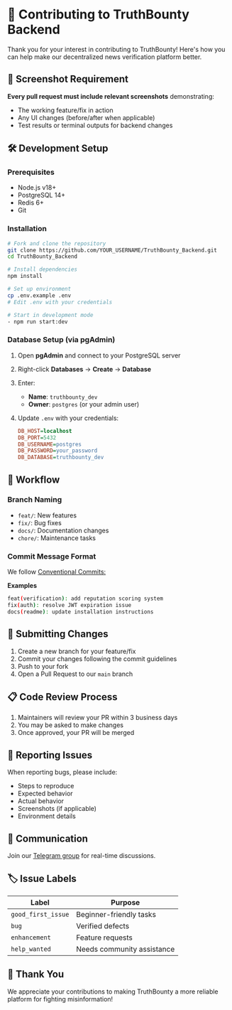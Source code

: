 # 👥 Contributing to TruthBounty Backend

Thank you for your interest in contributing to TruthBounty! Here's how you can help make our decentralized news verification platform better.

## 📸 Screenshot Requirement

**Every pull request must include relevant screenshots** demonstrating:

- The working feature/fix in action
- Any UI changes (before/after when applicable)
- Test results or terminal outputs for backend changes

## 🛠️ Development Setup

### Prerequisites

- Node.js v18+
- PostgreSQL 14+
- Redis 6+
- Git

### Installation

```bash
# Fork and clone the repository
git clone https://github.com/YOUR_USERNAME/TruthBounty_Backend.git
cd TruthBounty_Backend

# Install dependencies
npm install

# Set up environment
cp .env.example .env
# Edit .env with your credentials

# Start in development mode
- npm run start:dev
```

### Database Setup (via pgAdmin)  

1. Open **pgAdmin** and connect to your PostgreSQL server  
2. Right-click **Databases** → **Create** → **Database**  
3. Enter:  
   - **Name**: `truthbounty_dev`  
   - **Owner**: `postgres` (or your admin user)  
4. Update `.env` with your credentials:  

   ```ini
   DB_HOST=localhost
   DB_PORT=5432
   DB_USERNAME=postgres
   DB_PASSWORD=your_password
   DB_DATABASE=truthbounty_dev
   ```

## 🔧 Workflow

### Branch Naming

- `feat/`: New features
- `fix/`: Bug fixes
- `docs/`: Documentation changes
- `chore/`: Maintenance tasks

### Commit Message Format
We follow [Conventional Commits:](https://www.conventionalcommits.org/en/v1.0.0/)

**Examples**

```bash
feat(verification): add reputation scoring system
fix(auth): resolve JWT expiration issue
docs(readme): update installation instructions
```

## 🚀 Submitting Changes

1. Create a new branch for your feature/fix
2. Commit your changes following the commit guidelines
3. Push to your fork
4. Open a Pull Request to our `main` branch

## 📋 Code Review Process

1. Maintainers will review your PR within 3 business days
2. You may be asked to make changes
3. Once approved, your PR will be merged

## 🐛 Reporting Issues

When reporting bugs, please include:

- Steps to reproduce
- Expected behavior
- Actual behavior
- Screenshots (if applicable)
- Environment details

## 💬 Communication

Join our [Telegram group](https://t.me/+c0_1mfaZyUw2Y2Zk) for real-time discussions.

## 🏷️ Issue Labels

| Label | Purpose |  
|------------|---------|  
| `good_first_issue` | Beginner-friendly tasks |  
| `bug` | Verified defects |  
| `enhancement` | Feature requests |  
| `help_wanted` | Needs community assistance |  

## 🙏 Thank You

We appreciate your contributions to making TruthBounty a more reliable platform for fighting misinformation!